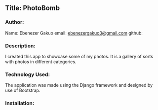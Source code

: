 ## Title: PhotoBomb

### Author:
Name: Ebenezer Gakuo
email: ebenezergakuo3@gmail.com
github:

### Description:
I created this app to showcase some of my photos. It is a gallery of sorts with photos in different categories.

### Technology Used:
The application was made using the Django framework and designed by use of Bootstrap.

### Installation:



 